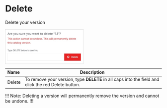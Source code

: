 # Delete

Delete your version
    
<img src="../../../../../../images/deleteversion.jpg" alt="deleteversion" style="width: 50%; display: block"></a>

**Name** | **Description** 
:--- | ---
Delete | To remove your version, type **DELETE** in all caps into the field and click the red Delete button.

!!! Note:
Deleting a version will permanently remove the version and cannot be undone.
!!!
